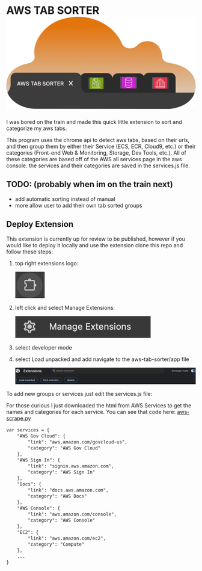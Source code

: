 # AWS TAB SORTER ![Logo](./images/awstabsorter.png "Logo")


I was bored on the train and made this quick little extension to sort and categorize my aws tabs. 

This program uses the chrome api to detect aws tabs, based on their urls, and then group them by either their Service (ECS, ECR, Cloud9, etc.) or their categories (Front-end Web & Monitoring, Storage, Dev Tools, etc.). All of these categories are based off of the AWS all services page in the aws console. the services and their categories are saved in the services.js file. 

## TODO: (probably when im on the train next)
* add automatic sorting instead of manual 
* more allow user to add their own tab sorted groups

## Deploy Extension
This extension is currently up for review to be published, however if you would like to deploy it locally and use the extension clone this repo and follow these steps:

1) top right extensions logo: 

    ![extension-logo](./images/extension-logo.png "extension logo")

2) left click and select Manage Extensions:
    
    ![Manage-Extensions](./images/extension-load-unpacked.png "manage extensions")
3) select developer mode 
4) select Load unpacked and add navigate to the aws-tab-sorter/app file 

    ![dev-mode](./images/dev-mode.png "load unpacked")

To add new groups or services just edit the services.js file:

For those curious I just downloaded the html from AWS Services to get the names and categories for each service. 
You can see that code here: [aws-scrape.py](./aws-scrape.py)

```
var services = {
    "AWS Gov Cloud": {
        "link": "aws.amazon.com/govcloud-us",
        "category": "AWS Gov Cloud"
    },
    "AWS Sign In": {
        "link": "signin.aws.amazon.com",
        "category": "AWS Sign In"
    },
    "Docs": {
        "link": "docs.aws.amazon.com",
        "category": "AWS Docs"
    },
    "AWS Console": {
        "link": "aws.amazon.com/console",
        "category": "AWS Console"
    },
    "EC2": {
        "link": "aws.amazon.com/ec2",
        "category": "Compute"
    },
    ...
}

```

